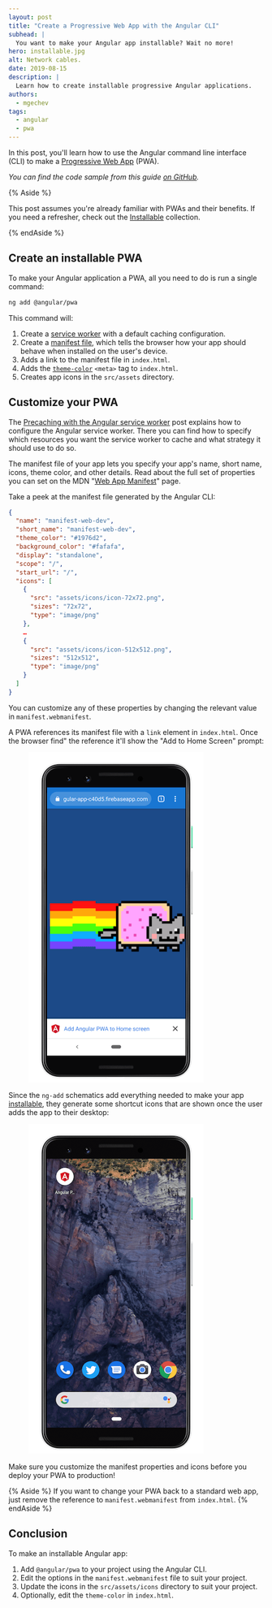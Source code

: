 ```yaml
---
layout: post
title: "Create a Progressive Web App with the Angular CLI"
subhead: |
  You want to make your Angular app installable? Wait no more!
hero: installable.jpg
alt: Network cables.
date: 2019-08-15
description: |
  Learn how to create installable progressive Angular applications.
authors:
  - mgechev
tags:
  - angular
  - pwa
---
```


In this post, you'll learn how to use the Angular command line interface (CLI) to make a [Progressive Web App](https://web.dev/discover-installable/) (PWA).

_You can find the code sample from this guide [on GitHub](https://github.com/mgechev/manifest-web-dev)._

{% Aside %}

This post assumes you're already familiar with PWAs and their benefits. If you need a refresher, check out the [Installable](https://web.dev/installable) collection.

{% endAside %}


## Create an installable PWA

To make your Angular application a PWA, all you need to do is run a single command:

```bash
ng add @angular/pwa
```

This command will:

1. Create a [service worker](/precaching-with-the-angular-service-worker) with a default caching configuration.
2. Create a [manifest file](https://web.dev/add-manifest), which tells the browser how your app should behave when installed on the user's device.
3. Adds a link to the manifest file in `index.html`.
4. Adds the [`theme-color`](https://web.dev/themed-omnibox) `<meta>` tag to `index.html`.
5. Creates app icons in the `src/assets` directory.

## Customize your PWA

The [Precaching with the Angular service worker](https://web.dev/precaching-with-the-angular-service-worker/) post explains how to configure the Angular service worker. There you can find how to specify which resources you want the service worker to cache and what strategy it should use to do so.

The manifest file of your app lets you specify your app's name, short name, icons, theme color, and other details. Read about the full set of properties you can set on the MDN "[Web App Manifest](https://web.dev/add-manifest/)" page.

Take a peek at the manifest file generated by the Angular CLI:

```json
{
  "name": "manifest-web-dev",
  "short_name": "manifest-web-dev",
  "theme_color": "#1976d2",
  "background_color": "#fafafa",
  "display": "standalone",
  "scope": "/",
  "start_url": "/",
  "icons": [
    {
      "src": "assets/icons/icon-72x72.png",
      "sizes": "72x72",
      "type": "image/png"
    },
    …
    {
      "src": "assets/icons/icon-512x512.png",
      "sizes": "512x512",
      "type": "image/png"
    }
  ]
}
```

You can customize any of these properties by changing the relevant value in `manifest.webmanifest`.

A PWA references its manifest file with a `link` element in `index.html`. Once the browser find" the reference it'll show the "Add to Home Screen" prompt:

<figure class="w-figure  w-figure--center">
  <img src="home.png" alt="A progressive web app install prompt">
</figure>

Since the `ng-add` schematics add everything needed to make your app [installable](https://web.dev/discover-installable/), they generate some shortcut icons that are shown once the user adds the app to their desktop:

<figure class="w-figure  w-figure--center">
  <img src="icon.png" alt="A progressive web app shortcut icon">
</figure>

Make sure you customize the manifest properties and icons before you deploy your PWA to production!

{% Aside %}
If you want to change your PWA back to a standard web app, just remove the reference to `manifest.webmanifest` from `index.html`.
{% endAside %}

## Conclusion

To make an installable Angular app:

1. Add `@angular/pwa` to your project using the Angular CLI.
2. Edit the options in the `manifest.webmanifest` file to suit your project.
3. Update the icons in the `src/assets/icons` directory to suit your project.
4. Optionally, edit the `theme-color` in `index.html`.
